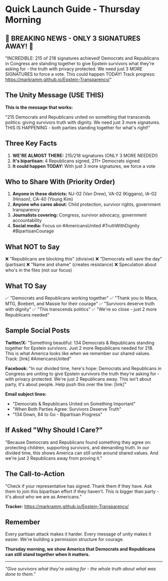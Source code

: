 # Quick Launch Guide - Thursday Morning

## 🚨 BREAKING NEWS - ONLY 3 SIGNATURES AWAY! 🚨

"INCREDIBLE: 215 of 218 signatures achieved! Democrats and Republicans in Congress are standing together to give Epstein survivors what they're asking for - the truth with privacy protected. We need just 3 MORE SIGNATURES to force a vote. This could happen TODAY! Track progress: https://markramm.github.io/Epstein-Transparency/"

## The Unity Message (USE THIS)

**This is the message that works:**

"215 Democrats and Republicans united on something that transcends politics: giving survivors truth with dignity. We need just 3 more signatures. THIS IS HAPPENING - both parties standing together for what's right!"

## Three Key Facts

1. **WE'RE ALMOST THERE:** 215/218 signatures (ONLY 3 MORE NEEDED!)
2. **It's bipartisan:** 4 Republicans signed, 211+ Democrats signed
3. **It could happen TODAY:** With just 3 more signatures, we force a vote

## Who to Share With (Priority Order)

1. **Anyone in these districts:** NJ-02 (Van Drew), VA-02 (Kiggans), IA-02 (Hinson), CA-40 (Young Kim)
2. **Anyone who cares about:** Child protection, survivor rights, government transparency
3. **Journalists covering:** Congress, survivor advocacy, government accountability
4. **Social media:** Focus on #AmericansUnited #TruthWithDignity #BipartisanCourage

## What NOT to Say

❌ "Republicans are blocking this" (divisive)
❌ "Democrats will save the day" (partisan)
❌ "Name and shame" (creates resistance)
❌ Speculation about who's in the files (not our focus)

## What TO Say

✅ "Democrats and Republicans working together"
✅ "Thank you to Mace, MTG, Boebert, and Massie for their courage"
✅ "Survivors deserve truth with dignity"
✅ "This transcends politics"
✅ "We're so close - just 2 more Republicans needed"

## Sample Social Posts

**Twitter/X:**
"Something beautiful: 134 Democrats & Republicans standing together for Epstein survivors. Just 2 more Republicans needed for 218. This is what America looks like when we remember our shared values. Track: [link] #AmericansUnited"

**Facebook:**
"In our divided time, here's hope: Democrats and Republicans in Congress are uniting to give Epstein survivors the truth they're asking for - with privacy protected. We're just 2 Republicans away. This isn't about party, it's about people. Help push this over the line: [link]"

**Email subject lines:**
- "Democrats & Republicans United on Something Important"
- "When Both Parties Agree: Survivors Deserve Truth"
- "134 Down, 84 to Go - Bipartisan Progress"

## If Asked "Why Should I Care?"

"Because Democrats and Republicans found something they agree on: protecting children, supporting survivors, and demanding truth. In our divided time, this shows America can still unite around shared values. And we're just 2 Republicans away from proving it."

## The Call-to-Action

"Check if your representative has signed. Thank them if they have. Ask them to join this bipartisan effort if they haven't. This is bigger than party - it's about who we are as Americans."

**Tracker:** https://markramm.github.io/Epstein-Transparency/

## Remember

Every partisan attack makes it harder.
Every message of unity makes it easier.
We're building a permission structure for courage.

**Thursday morning, we show America that Democrats and Republicans can still stand together when it matters.**

---

*"Give survivors what they're asking for - the whole truth about what was done to them."*